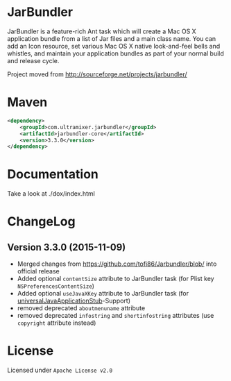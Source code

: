 # JarBundler
JarBundler is a feature-rich Ant task which will create a Mac OS X application bundle from a list of Jar files and a main class name. You can add an Icon resource, set various Mac OS X native look-and-feel bells and whistles, and maintain your application bundles as part of your normal build and release cycle.

Project moved from http://sourceforge.net/projects/jarbundler/

# Maven
```xml
<dependency>
    <groupId>com.ultramixer.jarbundler</groupId>
    <artifactId>jarbundler-core</artifactId>
    <version>3.3.0</version>
</dependency>
```


# Documentation
Take a look at ./dox/index.html


# ChangeLog

## Version 3.3.0 (2015-11-09)
* Merged changes from https://github.com/tofi86/Jarbundler/blob/ into official release
* Added optional `contentSize` attribute to JarBundler task (for Plist key `NSPreferencesContentSize`)
* Added optional `useJavaXKey` attribute to JarBundler task (for [universalJavaApplicationStub](https://github.com/tofi86/universalJavaApplicationStub)-Support)
* removed deprecated `aboutmenuname` attribute
* removed deprecated `infostring` and `shortinfostring` attributes (use `copyright` attribute instead)


# License
Licensed under `Apache License v2.0`
